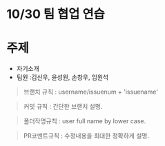 # 10/30 팀 협업 연습

# 주제
* 자기소개
* 팀원 :김신우, 윤성원, 손창우, 임원석


> 브랜치 규칙 : username/issuenum + 'issuename'
 
> 커밋 규칙 : 간단한 브랜치 설명.

> 폴더작명규칙 : user full name by lower case.

> PR코멘트규칙 : 수정내용을 최대한 정확하게 설명.